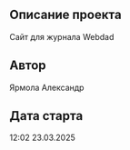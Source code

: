 ## Описание проекта
Сайт для журнала Webdad

## Автор
Ярмола Александр

## Дата старта
12:02 23.03.2025
